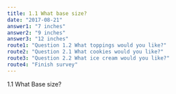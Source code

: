 ```yaml
---
title: 1.1 What base size?
date: "2017-08-21"
answer1: "7 inches"
answer2: "9 inches"
answer3: "12 inches"
route1: "Question 1.2 What toppings would you like?"
route2: "Question 2.1 What cookies would you like?"
route3: "Question 2.2 What ice cream would you like?"
route4: "Finish survey" 
---
```


1.1 What Base size?
